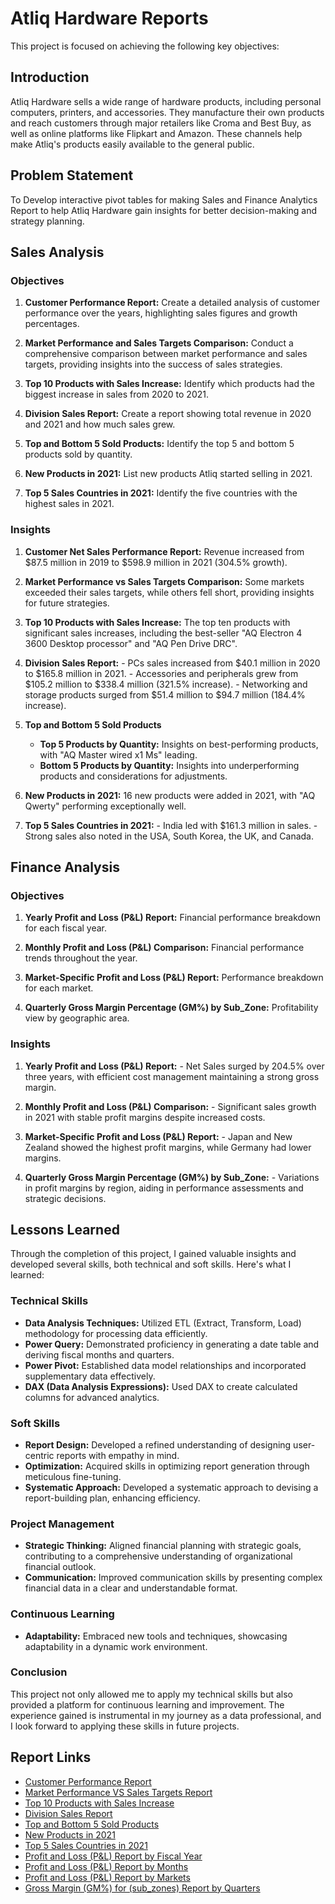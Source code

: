 # Atliq Hardware Reports

This project is focused on achieving the following key objectives:

## Introduction

Atliq Hardware sells a wide range of hardware products, including personal computers, printers, and accessories. They manufacture their own products and reach customers through major retailers like Croma and Best Buy, as well as online platforms like Flipkart and Amazon. These channels help make Atliq's products easily available to the general public.

## Problem Statement

To Develop interactive pivot tables for making Sales and Finance Analytics Report to help Atliq Hardware gain insights for better decision-making and strategy planning.

## Sales Analysis

### Objectives

1. **Customer Performance Report:** Create a detailed analysis of customer performance over the years, highlighting sales figures and growth percentages.

2. **Market Performance and Sales Targets Comparison:** Conduct a comprehensive comparison between market performance and sales targets, providing insights into the success of sales strategies.

3. **Top 10 Products with Sales Increase:** Identify which products had the biggest increase in sales from 2020 to 2021.

4. **Division Sales Report:** Create a report showing total revenue in 2020 and 2021 and how much sales grew.

5. **Top and Bottom 5 Sold Products:** Identify the top 5 and bottom 5 products sold by quantity.

6. **New Products in 2021:** List new products Atliq started selling in 2021.

7. **Top 5 Sales Countries in 2021:** Identify the five countries with the highest sales in 2021.

### Insights

1. **Customer Net Sales Performance Report:** Revenue increased from $87.5 million in 2019 to $598.9 million in 2021 (304.5% growth).

2. **Market Performance vs Sales Targets Comparison:** Some markets exceeded their sales targets, while others fell short, providing insights for future strategies.

3. **Top 10 Products with Sales Increase:** The top ten products with significant sales increases, including the best-seller "AQ Electron 4 3600 Desktop processor" and "AQ Pen Drive DRC".

4. **Division Sales Report:** - PCs sales increased from $40.1 million in 2020 to $165.8 million in 2021.
                              -  Accessories and peripherals grew from $105.2 million to $338.4 million (321.5% increase).
                              - Networking and storage products surged from $51.4 million to $94.7 million (184.4% increase).

5. **Top and Bottom 5 Sold Products**
   - **Top 5 Products by Quantity:** Insights on best-performing products, with "AQ Master wired x1 Ms" leading.
   - **Bottom 5 Products by Quantity:** Insights into underperforming products and considerations for adjustments.

6. **New Products in 2021:** 16 new products were added in 2021, with "AQ Qwerty" performing exceptionally well.

7. **Top 5 Sales Countries in 2021:** - India led with $161.3 million in sales.
                                      - Strong sales also noted in the USA, South Korea, the UK, and Canada.

## Finance Analysis

### Objectives

1. **Yearly Profit and Loss (P&L) Report:** Financial performance breakdown for each fiscal year.

2. **Monthly Profit and Loss (P&L) Comparison:** Financial performance trends throughout the year.

3. **Market-Specific Profit and Loss (P&L) Report:** Performance breakdown for each market.

4. **Quarterly Gross Margin Percentage (GM%) by Sub_Zone:** Profitability view by geographic area.

### Insights

1. **Yearly Profit and Loss (P&L) Report:** - Net Sales surged by 204.5% over three years, with efficient cost management maintaining a strong gross margin.

2. **Monthly Profit and Loss (P&L) Comparison:** - Significant sales growth in 2021 with stable profit margins despite increased costs.

3. **Market-Specific Profit and Loss (P&L) Report:** - Japan and New Zealand showed the highest profit margins, while Germany had lower margins.

4. **Quarterly Gross Margin Percentage (GM%) by Sub_Zone:** - Variations in profit margins by region, aiding in performance assessments and strategic decisions.

## Lessons Learned

Through the completion of this project, I gained valuable insights and developed several skills, both technical and soft skills. Here's what I learned:

### Technical Skills

- **Data Analysis Techniques:** Utilized ETL (Extract, Transform, Load) methodology for processing data efficiently.
- **Power Query:** Demonstrated proficiency in generating a date table and deriving fiscal months and quarters.
- **Power Pivot:** Established data model relationships and incorporated supplementary data effectively.
- **DAX (Data Analysis Expressions):** Used DAX to create calculated columns for advanced analytics.

### Soft Skills

- **Report Design:** Developed a refined understanding of designing user-centric reports with empathy in mind.
- **Optimization:** Acquired skills in optimizing report generation through meticulous fine-tuning.
- **Systematic Approach:** Developed a systematic approach to devising a report-building plan, enhancing efficiency.

### Project Management

- **Strategic Thinking:** Aligned financial planning with strategic goals, contributing to a comprehensive understanding of organizational financial outlook.
- **Communication:** Improved communication skills by presenting complex financial data in a clear and understandable format.

### Continuous Learning

- **Adaptability:** Embraced new tools and techniques, showcasing adaptability in a dynamic work environment.

### Conclusion

This project not only allowed me to apply my technical skills but also provided a platform for continuous learning and improvement. The experience gained is instrumental in my journey as a data professional, and I look forward to applying these skills in future projects.

## Report Links

- [Customer Performance Report](https://github.com/aditya-da-3/Excel-Sales-and-Finance-Analytics/blob/main/Customer%20Net%20Sales%20Performance%20Report%20by%20Aditya.pdf)
- [Market Performance VS Sales Targets Report](https://github.com/aditya-da-3/Excel-Sales-and-Finance-Analytics/blob/main/Market%20Performance%20Vs%20Target%20Report%20By%20Aditya.pdf)
- [Top 10 Products with Sales Increase](https://github.com/aditya-da-3/Excel-Sales-and-Finance-Analytics/blob/main/Top%2010%20Products%20By%20Aditya.pdf)
- [Division Sales Report](https://github.com/aditya-da-3/Excel-Sales-and-Finance-Analytics/blob/main/Division%20Level%20Report%20Perfect%20by%20Aditya.pdf)
- [Top and Bottom 5 Sold Products](https://github.com/aditya-da-3/Excel-Sales-and-Finance-Analytics/blob/main/Top%20%26%20Bottom%205%20Products%20by%20Aditya.pdf)
- [New Products in 2021](https://github.com/aditya-da-3/Excel-Sales-and-Finance-Analytics/blob/main/New%20Products%202021%20by%20Aditya.pdf)
- [Top 5 Sales Countries in 2021](https://github.com/aditya-da-3/Excel-Sales-and-Finance-Analytics/blob/main/Top%205%20Countries%20%20Aditya.pdf)
- [Profit and Loss (P&L) Report by Fiscal Year](https://github.com/aditya-da-3/Excel-Sales-and-Finance-Analytics/blob/main/P%20%26%20L%20by%20FY%20by%20Aditya.pdf)
- [Profit and Loss (P&L) Report by Months](https://github.com/aditya-da-3/Excel-Sales-and-Finance-Analytics/blob/main/P%20%26%20L%20by%20FY%20months%20by%20Aditya.pdf)
- [Profit and Loss (P&L) Report by Markets](https://github.com/aditya-da-3/Excel-Sales-and-Finance-Analytics/blob/main/P%20%26%20L%20by%20Market%20%20by%20Aditya.pdf)
- [Gross Margin (GM%) for (sub_zones) Report by Quarters](https://github.com/aditya-da-3/Excel-Sales-and-Finance-Analytics/blob/main/Gm%20%25%20by%20Quarters%20by%20Aditya.pdf)
